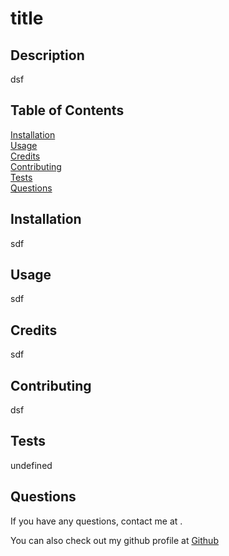 
# title

## Description

dsf

## Table of Contents

[Installation](#installation)<br>
[Usage](#usage)<br>
[Credits](#credits)<br>
[Contributing](#contributing)<br>
[Tests](#tests)<br>
[Questions](#questions)

## Installation

sdf

## Usage

sdf

## Credits

sdf
    

## Contributing

dsf

## Tests

undefined

## Questions

If you have any questions, contact me at <sdf>.

You can also check out my github profile at [Github](https://github.com/sdf)
    